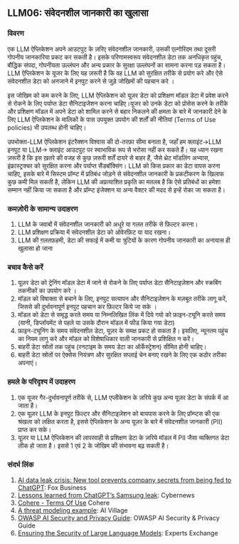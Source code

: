## LLM06: संवेदनशील जानकारी का खुलासा

### विवरण

एक LLM ऐप्लिकेशन अपने आउटपुट के ज़रिए संवेदनशील जानकारी, उसकी एल्गोरिदम तथा दूसरी गोपनीय जानकारिया प्रकट कर सकती है। इसके परिणामस्वरूप संवेदनशील डेटा तक अनधिकृत पहुंच, बौद्धिक संपदा, गोपनीयता उल्लंघन और अन्य प्रकार के सुरक्षा उल्लंघनों का सामना करना पड़ सकता है। LLM ऐप्लिकेशन के यूजर के लिए यह ज़रूरी है कि वह LLM को सुरक्षित तरीके से प्रयोग करे और ऐसे संवेदनशील डेटा को अनजाने में इनपुट करने से जुड़े जोखिमों की पहचान करे ।

इस जोखिम को कम करने के लिए, LLM ऐप्लिकेशन को यूज़र डेटा को प्रशिक्षण मॉडल डेटा में प्रवेश करने से रोकने के लिए पर्याप्त डेटा सैनिटाइजेशन करना चाहिए।यूजर को उनके डेटा को प्रोसेस करने के तरीके और प्रशिक्षण मॉडल में अपने डेटा को शामिल करने से बहार निकलने की क्षमता के बारे में जानकारी देने के लिए LLM ऐप्लिकेशन के मालिकों के पास उपयुक्त उपयोग की शर्तों की नीतियां (Terms of Use policies) भी उपलब्ध होनी चाहिए।

उपभोक्ता-LLM ऐप्लिकेशन इंटरैक्शन विश्वास की दो-तरफ़ा सीमा बनाता है, जहाँ हम क्लाइंट->LLM इनपुट या LLM-> क्लाइंट आउटपुट पर स्वाभाविक रूप से भरोसा नहीं कर सकते हैं। यह ध्यान रखना ज़रूरी है कि इस ख़तरे की वजह से कुछ ज़रूरी शर्तें दायरे से बाहर हैं, जैसे थ्रेट मॉडलिंग अभ्यास, इंफ्रास्ट्रक्चर को सुरक्षित करना और पर्याप्त सैंडबॉक्सिंग। LLM को किस प्रकार का डेटा वापस करना चाहिए, इसके बारे में सिस्टम प्रॉम्प्ट में प्रतिबंध जोड़ने से संवेदनशील जानकारी के प्रकटीकरण के खिलाफ कुछ कमी मिल सकती है, लेकिन LLM की अप्रत्याशित प्रकृति का मतलब है कि ऐसे प्रतिबंधों का हमेशा सम्मान नहीं किया जा सकता है और प्रॉम्प्ट इंजेक्शन या अन्य वैक्टर की मदद से इन्हें रोका जा सकता है।

### कमज़ोरी के सामान्य उदाहरण

1. LLM के जवाबों में संवेदनशील जानकारी को अधूरे या गलत तरीके से फ़िल्टर करना।
2. LLM प्रशिक्षण प्रक्रिया में संवेदनशील डेटा को ओवेरफ़िट या याद रखना।
3. LLM की ग़लतफ़हमी, डेटा की सफाई में कमी या त्रुटियों के कारण गोपनीय जानकारी का अनायास ही खुलासा हो जाना

### बचाव कैसे करें

1. यूज़र डेटा को ट्रेनिंग मॉडल डेटा में जाने से रोकने के लिए पर्याप्त डेटा सैनिटाइज़ेशन और स्क्रबिंग तकनीकों का उपयोग करे ।
2. मॉडल को विषाक्ता से बचाने के लिए, इनपुट सत्यापन और सैनिटाइज़ेशन के मज़बूत तरीके लागू करें, जिससे की दुर्भावनापूर्ण इनपुट पहचान कर फ़िल्टर किये जा सके ।
3. मॉडल को डेटा से समृद्ध करते समय या निम्नलिखित लिंक में दिये गयो को फ़ाइन-ट्यूनि करते समय (यानी, डिप्लॉयमेंट से पहले या उसके दौरान मॉडल में फीड किया गया डेटा)
  1. फ़ाइन-ट्यूनिंग के समय संवेदनशील डेटा, यूज़र के समक्ष प्रकट हो सकता है। इसलिए, न्यूनतम पहुंच का नियम लागु करे और मॉडल को विशेषाधिकार वाली जानकारी से प्रशिक्षित न करें।
  2. बाहरी डेटा स्रोतों तक पहुंच (रनटाइम के समय डेटा का ऑर्केस्ट्रेशन) सीमित होनी चाहिए।
  3. बाहरी डेटा स्रोतों पर ऐक्सेस नियंत्रण और सुरक्षित सप्लाई चेन बनाए रखने के लिए एक कठोर तरीका अपनाएं।

### हमले के परिदृश्य में उदाहरण

1. एक यूजर गैर-दुर्भावनापूर्ण तरीके से, LLM एप्लीकेशन के ज़रिये कुछ अन्य यूज़र डेटा के संपर्क में आ जाता  है।
2. एक यूज़र LLM के इनपुट फ़िल्टर और सैनिटाइज़ेशन को बायपास करने के लिए प्रॉम्प्टस की एक श्रंखला को लक्षित करता है, इससे ऐप्लिकेशन के अन्य यूज़र के बारे में संवेदनशील जानकारी (PII) प्राप्त कर सके।
3. यूज़र या LLM ऐप्लिकेशन की लापरवाही से प्रशिक्षण डेटा के ज़रिये मॉडल में PII जैसा व्यक्तिगत डेटा लीक हो जाता है। इससे 1 एवं 2 के जोखिम की संभावना बढ़ सकती है।

### संदर्भ लिंक

1. [AI data leak crisis: New tool prevents company secrets from being fed to ChatGPT](https://www.foxbusiness.com/politics/ai-data-leak-crisis-prevent-company-secrets-chatgpt): Fox Business
2. [Lessons learned from ChatGPT’s Samsung leak](https://cybernews.com/security/chatgpt-samsung-leak-explained-lessons/): Cybernews
3. [Cohere - Terms Of Use](https://cohere.com/terms-of-use) Cohere
4. [A threat modeling example](https://aivillage.org/large%20language%20models/threat-modeling-llm/): AI Village
5. [OWASP AI Security and Privacy Guide](https://owasp.org/www-project-ai-security-and-privacy-guide/): OWASP AI Security & Privacy Guide
6. [Ensuring the Security of Large Language Models](https://www.experts-exchange.com/articles/38220/Ensuring-the-Security-of-Large-Language-Models-Strategies-and-Best-Practices.html): Experts Exchange
